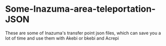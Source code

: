 # Some-Inazuma-area-teleportation-JSON
These are some of Inazuma's transfer point json files, which can save you a lot of time and use them with Akebi or bkebi and Acrepi
